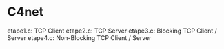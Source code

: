 # C4net
etape1.c: TCP Client
etape2.c: TCP Server
etape3.c: Blocking TCP Client / Server
etape4.c: Non-Blocking TCP Client / Server